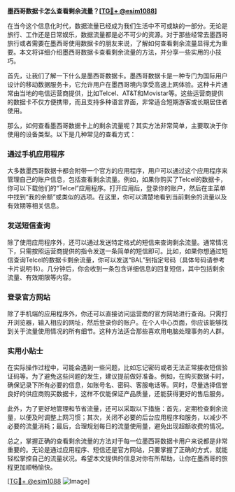 **墨西哥数据卡怎么查看剩余流量？[[TG💪+ @esim1088](https://t.me/s/esim1088)]**

在当今这个信息化时代，数据流量已经成为我们生活中不可或缺的一部分。无论是旅行、工作还是日常娱乐，数据流量都是必不可少的资源。对于那些经常去墨西哥旅行或者需要在墨西哥使用数据卡的朋友来说，了解如何查看剩余流量显得尤为重要。本文将详细介绍墨西哥数据卡查看剩余流量的方法，并分享一些实用的小技巧。

首先，让我们了解一下什么是墨西哥数据卡。墨西哥数据卡是一种专门为国际用户设计的移动数据服务卡，它允许用户在墨西哥境内享受高速上网体验。这种卡片通常由当地的电信运营商提供，比如Telcel、AT&T和Movistar等。这些运营商提供的数据卡不仅方便携带，而且支持多种语言界面，非常适合短期游客或长期居住者使用。

那么，如何查看墨西哥数据卡上的剩余流量呢？其实方法非常简单，主要取决于你使用的设备类型。以下是几种常见的查看方式：

### 通过手机应用程序

大多数墨西哥数据卡都会附带一个官方的应用程序，用户可以通过这个应用程序来管理自己的账户信息，包括查看剩余流量。例如，如果你购买了Telcel的数据卡，你可以下载他们的“Telcel”应用程序。打开应用后，登录你的账户，然后在主菜单中找到“我的余额”或类似的选项。在这里，你可以清楚地看到当前剩余的流量以及有效期等相关信息。

### 发送短信查询

除了使用应用程序外，还可以通过发送特定格式的短信来查询剩余流量。通常情况下，只需按照运营商提供的指令发送一条简单的短信即可。比如，如果你想通过短信查询Telcel的数据卡剩余流量，你可以发送“BAL”到指定号码（具体号码请参考卡片说明书）。几分钟后，你会收到一条包含详细信息的回复短信，其中包括剩余流量、有效期限等内容。

### 登录官方网站

除了手机端的应用程序外，你还可以直接访问运营商的官方网站进行查询。只需打开浏览器，输入相应的网址，然后登录你的账户。在个人中心页面，你应该能够找到关于流量使用情况的所有细节。这种方法适合那些喜欢用电脑处理事务的人群。

### 实用小贴士

在实际操作过程中，可能会遇到一些问题，比如忘记密码或者无法正常接收短信验证码等。为了避免这些问题的发生，建议提前做好准备。例如，在购买数据卡时，确保记录下所有必要的信息，如账号名、密码、客服电话等。同时，尽量选择信誉良好的供应商购买数据卡，这样不仅能保证产品质量，还能获得更好的售后服务。

此外，为了更好地管理和节省流量，还可以采取以下措施：首先，定期检查剩余流量，以便及时调整上网习惯；其次，关闭不必要的后台应用程序和服务，以减少不必要的流量消耗；最后，合理规划每日的流量使用量，避免出现超额收费的情况。

总之，掌握正确的查看剩余流量的方法对于每一位墨西哥数据卡用户来说都是非常重要的。无论是通过应用程序、短信还是官方网站，只要掌握了正确的方式，就能轻松掌控自己的流量状况。希望本文提供的信息对你有所帮助，让你在墨西哥的旅程更加顺畅愉快。

[[TG💪+ @esim1088](https://t.me/s/esim1088) ![Image](https://i.postimg.cc/4NQfJmqS/Snipaste-2025-05-13-00-14-12.png)]